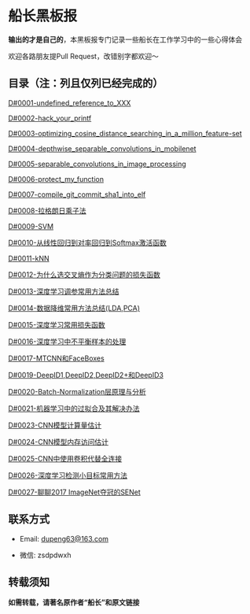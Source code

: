 # 船长黑板报

**输出的才是自己的**，本黑板报专门记录一些船长在工作学习中的一些心得体会

欢迎各路朋友提Pull Request，改错别字都欢迎～

## 目录（注：列且仅列已经完成的）

[D#0001-undefined_reference_to_XXX](https://github.com/Captain1986/CaptainBlackboard/blob/master/D%230001-undefined_reference_to_XXX/D%230001.md)

[D#0002-hack_your_printf](https://github.com/Captain1986/CaptainBlackboard/blob/master/D%230002-hack_your_printf/D%230002.md)

[D#0003-optimizing_cosine_distance_searching_in_a_million_feature-set](https://github.com/Captain1986/CaptainBlackboard/blob/master/D%230003-optimizing_cosine_distance_searching_in_a_million_feature-set/D%230003.md)

[D#0004-depthwise_separable_convolutions_in_mobilenet](https://github.com/Captain1986/CaptainBlackboard/blob/master/D%230004-depthwise_separable_convolutions_in_mobilenet/D%230004.md)

[D#0005-separable_convolutions_in_image_processing](https://github.com/Captain1986/CaptainBlackboard/blob/master/D%230005-separable_convolutions_in_image_processing/D%230005.md)

[D#0006-protect_my_function](https://github.com/Captain1986/CaptainBlackboard/blob/master/D%230006-protect_my_function/D%230006.md)

[D#0007-compile_git_commit_sha1_into_elf](https://github.com/Captain1986/CaptainBlackboard/blob/master/D%230007-compile_git_commit_sha1_into_elf/D%230007.md)

[D#0008-拉格朗日乘子法](https://github.com/Captain1986/CaptainBlackboard/blob/master/D%230008-%E6%8B%89%E6%A0%BC%E6%9C%97%E6%97%A5%E4%B9%98%E5%AD%90%E6%B3%95/D%230008.md)

[D#0009-SVM](https://github.com/Captain1986/CaptainBlackboard/blob/master/D%230009-SVM/D%230009.md)

[D#0010-从线性回归到对率回归到Softmax激活函数](https://github.com/Captain1986/CaptainBlackboard/blob/master/D%230010-%E4%BB%8E%E7%BA%BF%E6%80%A7%E5%9B%9E%E5%BD%92%E5%88%B0%E5%AF%B9%E7%8E%87%E5%9B%9E%E5%BD%92%E5%88%B0Softmax%E6%BF%80%E6%B4%BB%E5%87%BD%E6%95%B0/D%230010.md)

[D#0011-kNN](https://github.com/Captain1986/CaptainBlackboard/blob/master/D%230011-kNN/D%230011.md)

[D#0012-为什么选交叉熵作为分类问题的损失函数](https://github.com/Captain1986/CaptainBlackboard/blob/master/D%230012-%E4%B8%BA%E4%BB%80%E4%B9%88%E9%80%89%E4%BA%A4%E5%8F%89%E7%86%B5%E4%BD%9C%E4%B8%BA%E5%88%86%E7%B1%BB%E9%97%AE%E9%A2%98%E7%9A%84%E6%8D%9F%E5%A4%B1%E5%87%BD%E6%95%B0/D%230012.md)

[D#0013-深度学习调参常用方法总结](https://github.com/Captain1986/CaptainBlackboard/blob/master/D%230013-%E6%B7%B1%E5%BA%A6%E5%AD%A6%E4%B9%A0%E8%B0%83%E5%8F%82%E5%B8%B8%E7%94%A8%E6%96%B9%E6%B3%95%E6%80%BB%E7%BB%93/D%230013.md)

[D#0014-数据降维常用方法总结(LDA,PCA)](https://github.com/Captain1986/CaptainBlackboard/blob/master/D%230014-%E6%95%B0%E6%8D%AE%E9%99%8D%E7%BB%B4%E5%B8%B8%E7%94%A8%E6%96%B9%E6%B3%95%E6%80%BB%E7%BB%93(LDA%2CPCA)/D%230014.md)

[D#0015-深度学习常用损失函数](https://github.com/Captain1986/CaptainBlackboard/blob/master/D%230015-%E6%B7%B1%E5%BA%A6%E5%AD%A6%E4%B9%A0%E5%B8%B8%E7%94%A8%E6%8D%9F%E5%A4%B1%E5%87%BD%E6%95%B0/D%230015.md)

[D#0016-深度学习中不平衡样本的处理](https://github.com/Captain1986/CaptainBlackboard/blob/master/D%230016-%E6%B7%B1%E5%BA%A6%E5%AD%A6%E4%B9%A0%E4%B8%AD%E4%B8%8D%E5%B9%B3%E8%A1%A1%E6%A0%B7%E6%9C%AC%E7%9A%84%E5%A4%84%E7%90%86/D%230016.md)

[D#0017-MTCNN和FaceBoxes](https://github.com/Captain1986/CaptainBlackboard/blob/master/D%230017-MTCNN%E5%92%8CFaceBoxes/D%230017.md)

[D#0019-DeepID1,DeepID2,DeepID2+和DeepID3](https://github.com/Captain1986/CaptainBlackboard/blob/master/D%230019-DeepID1%2CDeepID2%2CDeepID2%2B%E5%92%8CDeepID3/D%230019.md)

[D#0020-Batch-Normalization层原理与分析](https://github.com/Captain1986/CaptainBlackboard/blob/master/D%230020-Batch-Normalization%E5%B1%82%E5%8E%9F%E7%90%86%E4%B8%8E%E5%88%86%E6%9E%90/D%230020.md)

[D#0021-机器学习中的过拟合及其解决办法](https://github.com/Captain1986/CaptainBlackboard/blob/master/D%230021-%E6%9C%BA%E5%99%A8%E5%AD%A6%E4%B9%A0%E4%B8%AD%E7%9A%84%E8%BF%87%E6%8B%9F%E5%90%88%E5%8F%8A%E5%85%B6%E8%A7%A3%E5%86%B3%E5%8A%9E%E6%B3%95/D%230021.md)

[D#0023-CNN模型计算量估计](https://github.com/Captain1986/CaptainBlackboard/blob/master/D%230023-CNN%E6%A8%A1%E5%9E%8B%E8%AE%A1%E7%AE%97%E9%87%8F%E4%BC%B0%E8%AE%A1/D%230023.md)

[D#0024-CNN模型内存访问估计](https://github.com/Captain1986/CaptainBlackboard/blob/master/D%230024-CNN%E6%A8%A1%E5%9E%8B%E5%86%85%E5%AD%98%E8%AE%BF%E9%97%AE%E4%BC%B0%E8%AE%A1/D%230024.md)

[D#0025-CNN中使用卷积代替全连接](https://github.com/Captain1986/CaptainBlackboard/blob/master/D%230025-CNN%E4%B8%AD%E4%BD%BF%E7%94%A8%E5%8D%B7%E7%A7%AF%E4%BB%A3%E6%9B%BF%E5%85%A8%E8%BF%9E%E6%8E%A5/D%230025.md)

[D#0026-深度学习检测小目标常用方法](https://github.com/Captain1986/CaptainBlackboard/blob/master/D%230026-%E6%B7%B1%E5%BA%A6%E5%AD%A6%E4%B9%A0%E6%A3%80%E6%B5%8B%E5%B0%8F%E7%9B%AE%E6%A0%87%E5%B8%B8%E7%94%A8%E6%96%B9%E6%B3%95/D%230026.md)

[D#0027-聊聊2017 ImageNet夺冠的SENet](https://github.com/Captain1986/CaptainBlackboard/blob/master/D%230027-%E8%81%8A%E8%81%8A2017%20ImageNet%E5%A4%BA%E5%86%A0%E7%9A%84SENet/D%230027.md)

## 联系方式

+ Email: dupeng63@163.com

+ 微信: zsdpdwxh

## 转载须知

**如需转载，请著名原作者“船长”和原文链接**
